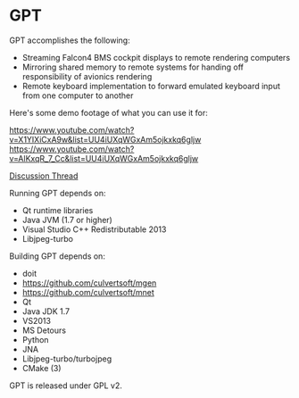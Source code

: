 GPT
===

GPT accomplishes the following:
  * Streaming Falcon4 BMS cockpit displays to remote rendering computers
  * Mirroring shared memory to remote systems for handing off responsibility of avionics rendering
  * Remote keyboard implementation to forward emulated keyboard input from one computer to another

Here's some demo footage of what you can use it for:

https://www.youtube.com/watch?v=X1YIXiCxA9w&list=UU4iUXqWGxAm5ojkxkq6gljw
https://www.youtube.com/watch?v=AlKxqR_7_Cc&list=UU4iUXqWGxAm5ojkxkq6gljw


[Discussion Thread](https://www.bmsforum.org/forum/showthread.php?10677-Beta-Release-GPT-(cockpit-texture-extraction-remote-cockpit-control-shm-mirror))

Running GPT depends on:
  * Qt runtime libraries
  * Java JVM (1.7 or higher)
  * Visual Studio C++ Redistributable 2013
  * Libjpeg-turbo

Building GPT depends on:
  * doit
  * https://github.com/culvertsoft/mgen
  * https://github.com/culvertsoft/mnet
  * Qt
  * Java JDK 1.7
  * VS2013
  * MS Detours
  * Python
  * JNA
  * Libjpeg-turbo/turbojpeg
  * CMake (3)

GPT is released under GPL v2.
